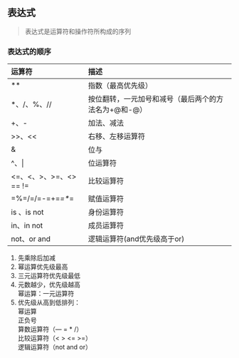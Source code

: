 ## 表达式

> 表达式是运算符和操作符所构成的序列

### 表达式的顺序
| 运算符                 | 描述                                                 |
| :--------------------- | :--------------------------------------------------- |
| **                     | 指数（最高优先级）                                   |
| \*、\/、%、\/\/        | 按位翻转，一元加号和减号（最后两个的方法名为+@和-@） |
| +、-                   | 加法、减法                                           |
| >>、<<                 | 右移、左移运算符                                     |
| &                      | 位与                                                 |
| ^、\|                  | 位运算符                                             |
| <=、<、>、>=、<> == != | 比较运算符                                           |
| =%=\/=\/=-=+=*=\**=       | 赋值运算符                                           |
| is 、is not            | 身份运算符                                           |
| in、in not             | 成员运算符                                           |
| not、or and            | 逻辑运算符(and优先级高于or)                                           |

1.  先乘除后加减
2.  幂运算优先级最高
3.  三元运算符优先级最低
4.  元数越少，优先级越高  
    幂运算：一元运算符
5.  优先级从高到低排列：  
    幂运算  
    正负号  
    算数运算符（— = * /）  
    比较运算符（< > <= >=）  
    逻辑运算符（not and or）

